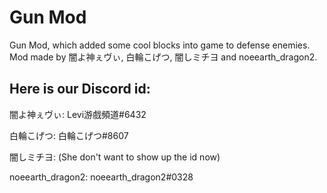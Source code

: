 # Gun Mod
Gun Mod, which added some cool blocks into game to defense enemies. Mod made by 闇よ神ぇヴぃ, 白輪こげつ, 闇しミチヨ and noeearth_dragon2.

## Here is our Discord id:

闇よ神ぇヴぃ: Levi游戲頻道#6432

白輪こげつ: 白輪こげつ#8607

闇しミチヨ: (She don't want to show up the id now)

noeearth_dragon2: noeearth_dragon2#0328
